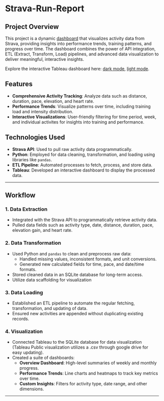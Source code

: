 # Strava-Run-Report

## Project Overview
This project is a dynamic [dashboard](https://public.tableau.com/app/profile/peter.califano1707/viz/RunDataReportDarkMode/WeeklyDashboard) that visualizes activity data from Strava, providing insights into performance trends, training patterns, and progress over time. The dashboard combines the power of API integration, ETL (Extract, Transform, Load) pipelines, and advanced data visualization to deliver meaningful, interactive insights.

Explore the interactive Tableau dashboard here: [dark mode](https://public.tableau.com/app/profile/peter.califano1707/viz/RunDataReportDarkMode/WeeklyDashboard), [light mode](https://public.tableau.com/app/profile/peter.califano1707/viz/RunDataReportLightMode/WeeklyDashboard#1).

## Features
- **Comprehensive Activity Tracking**: Analyze data such as distance, duration, pace, elevation, and heart rate.
- **Performance Trends**: Visualize patterns over time, including training load and intensity distribution.
- **Interactive Visualizations**: User-friendly filtering for time period, week, and individual activites for insights into training and performance. 
  
## Technologies Used
- **Strava API**: Used to pull raw activity data programmatically.
- **Python**: Employed for data cleaning, transformation, and loading using libraries like `pandas`.
- **ETL Pipeline**: Automated processes to fetch, process, and store data.
- **Tableau**: Developed an interactive dashboard to display the processed data.

---

## Workflow

### 1. **Data Extraction**
   - Integrated with the Strava API to programmatically retrieve activity data.
   - Pulled data fields such as activity type, date, distance, duration, pace, elevation gain, and heart rate.

### 2. **Data Transformation**
   - Used Python and `pandas` to clean and preprocess raw data:
     - Handled missing values, inconsistent formats, and unit conversions.
     - Generated new calculated fields for time, pace, and date/time formats.
   - Stored cleaned data in an SQLite database for long-term access.
   - Utilize data scaffolding for visualization

### 3. **Data Loading**
   - Established an ETL pipeline to automate the regular fetching, transformation, and updating of data.
   - Ensured new activities are appended without duplicating existing records.

### 4. **Visualization**
   - Connected Tableau to the SQLite database for data visualization (Tableau Public visualization utilizes a .csv through google drive for easy updating).
   - Created a suite of dashboards:
     - **Overview Dashboard**: High-level summaries of weekly and monthly progress.
     - **Performance Trends**: Line charts and heatmaps to track key metrics over time.
     - **Custom Insights**: Filters for activity type, date range, and other dimensions.

---
